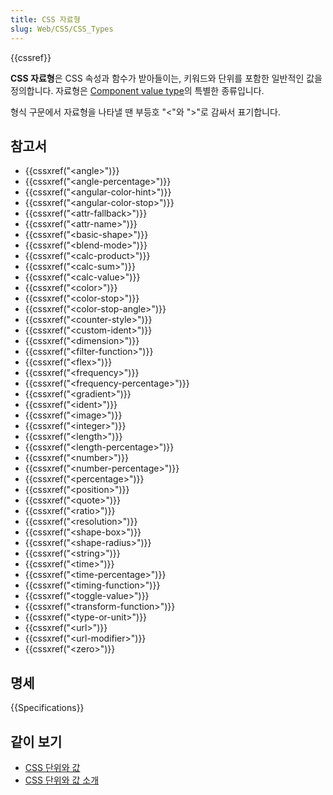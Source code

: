 ```yaml
---
title: CSS 자료형
slug: Web/CSS/CSS_Types
---
```

{{cssref}}

**CSS 자료형**은 CSS 속성과 함수가 받아들이는, 키워드와 단위를 포함한 일반적인 값을 정의합니다. 자료형은 [Component value type](https://www.w3.org/TR/css3-values/#component-types)의 특별한 종류입니다.

형식 구문에서 자료형을 나타낼 땐 부등호 "<"와 ">"로 감싸서 표기합니다.

## 참고서

- {{cssxref("&lt;angle&gt;")}}
- {{cssxref("&lt;angle-percentage&gt;")}}
- {{cssxref("&lt;angular-color-hint&gt;")}}
- {{cssxref("&lt;angular-color-stop&gt;")}}
- {{cssxref("&lt;attr-fallback&gt;")}}
- {{cssxref("&lt;attr-name&gt;")}}
- {{cssxref("&lt;basic-shape&gt;")}}
- {{cssxref("&lt;blend-mode&gt;")}}
- {{cssxref("&lt;calc-product&gt;")}}
- {{cssxref("&lt;calc-sum&gt;")}}
- {{cssxref("&lt;calc-value&gt;")}}
- {{cssxref("&lt;color&gt;")}}
- {{cssxref("&lt;color-stop&gt;")}}
- {{cssxref("&lt;color-stop-angle&gt;")}}
- {{cssxref("&lt;counter-style&gt;")}}
- {{cssxref("&lt;custom-ident&gt;")}}
- {{cssxref("&lt;dimension&gt;")}}
- {{cssxref("&lt;filter-function&gt;")}}
- {{cssxref("&lt;flex&gt;")}}
- {{cssxref("&lt;frequency&gt;")}}
- {{cssxref("&lt;frequency-percentage&gt;")}}
- {{cssxref("&lt;gradient&gt;")}}
- {{cssxref("&lt;ident&gt;")}}
- {{cssxref("&lt;image&gt;")}}
- {{cssxref("&lt;integer&gt;")}}
- {{cssxref("&lt;length&gt;")}}
- {{cssxref("&lt;length-percentage&gt;")}}
- {{cssxref("&lt;number&gt;")}}
- {{cssxref("&lt;number-percentage&gt;")}}
- {{cssxref("&lt;percentage&gt;")}}
- {{cssxref("&lt;position&gt;")}}
- {{cssxref("&lt;quote&gt;")}}
- {{cssxref("&lt;ratio&gt;")}}
- {{cssxref("&lt;resolution&gt;")}}
- {{cssxref("&lt;shape-box&gt;")}}
- {{cssxref("&lt;shape-radius&gt;")}}
- {{cssxref("&lt;string&gt;")}}
- {{cssxref("&lt;time&gt;")}}
- {{cssxref("&lt;time-percentage&gt;")}}
- {{cssxref("&lt;timing-function&gt;")}}
- {{cssxref("&lt;toggle-value&gt;")}}
- {{cssxref("&lt;transform-function&gt;")}}
- {{cssxref("&lt;type-or-unit&gt;")}}
- {{cssxref("&lt;url&gt;")}}
- {{cssxref("&lt;url-modifier&gt;")}}
- {{cssxref("&lt;zero&gt;")}}

## 명세

{{Specifications}}

## 같이 보기

- [CSS 단위와 값](/ko/docs/Web/CSS/CSS_Values_and_Units)
- [CSS 단위와 값 소개](/ko/docs/Learn/CSS/Introduction_to_CSS/Values_and_units)
